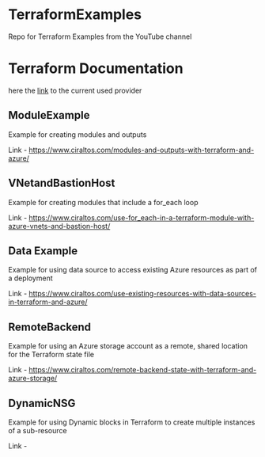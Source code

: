 # TerraformExamples
Repo for Terraform Examples from the YouTube channel

# Terraform Documentation
here the [link](https://registry.terraform.io/providers/hashicorp/azurerm/) to the current used provider

## ModuleExample 
Example for creating modules and outputs

Link - https://www.ciraltos.com/modules-and-outputs-with-terraform-and-azure/

## VNetandBastionHost
Example for creating modules that include a for_each loop

Link - https://www.ciraltos.com/use-for_each-in-a-terraform-module-with-azure-vnets-and-bastion-host/

## Data Example
Example for using data source to access existing Azure resources as part of a deployment

Link - https://www.ciraltos.com/use-existing-resources-with-data-sources-in-terraform-and-azure/

## RemoteBackend
Example for using an Azure storage account as a remote, shared location for the Terraform state file

Link - https://www.ciraltos.com/remote-backend-state-with-terraform-and-azure-storage/

## DynamicNSG
Example for using Dynamic blocks in Terraform to create multiple instances of a sub-resource

Link -